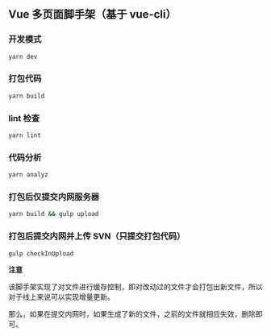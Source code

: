 ## Vue 多页面脚手架（基于 vue-cli）

### 开发模式

```bash
yarn dev
```

### 打包代码

```bash
yarn build
```

### lint 检查

```bash
yarn lint
```

### 代码分析

```bash
yarn analyz
```

### 打包后仅提交内网服务器

```bash
yarn build && gulp upload
```

### 打包后提交内网并上传 SVN（只提交打包代码）

```bash
gulp checkInUpload
```

**注意**

该脚手架实现了对文件进行缓存控制，即对改动过的文件才会打包出新文件，所以对于线上来说可以实现增量更新。

那么，如果在提交内网时，如果生成了新的文件，之前的文件就相应失效，删除即可。

